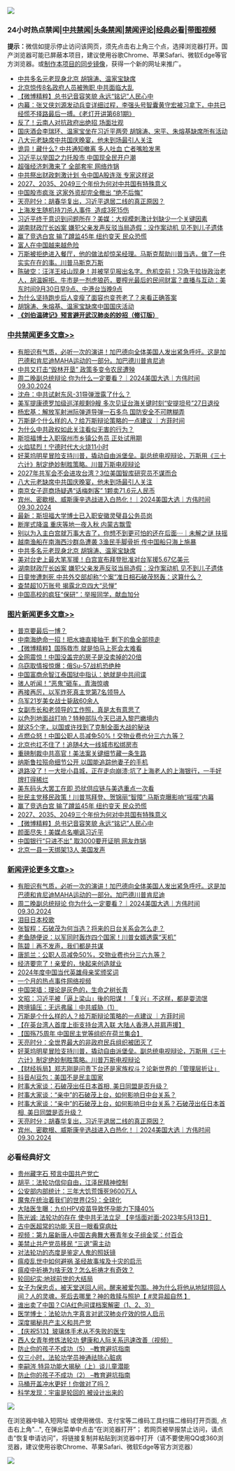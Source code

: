 ![](https://raw.githubusercontent.com/jsvpn/jsproxy/dev/64photo/fqnews-qr.jpg)

<div id="tt">
<h3>24小时热点禁闻|<a href="#%E4%B8%AD%E5%85%B1%E7%A6%81%E9%97%BB%E6%9B%B4%E5%A4%9A%E6%96%87%E7%AB%A0">中共禁闻</a>|<a href="#%E5%9B%BE%E7%89%87%E6%96%B0%E9%97%BB%E6%9B%B4%E5%A4%9A%E6%96%87%E7%AB%A0">头条禁闻</a>|<a href="#%E6%96%B0%E9%97%BB%E8%AF%84%E8%AE%BA%E6%9B%B4%E5%A4%9A%E6%96%87%E7%AB%A0">禁闻评论|<a href="#%E5%BF%85%E7%9C%8B%E7%BB%8F%E5%85%B8%E5%A5%BD%E6%96%87">经典必看</a>|<a href="https://696153.xyz/3" target="_blank">带图视频</a></h3>
<div><b>提示：</b>微信如提示停止访问该网页，须先点击右上角三个点，选择浏览器打开。国产浏览器可能已屏蔽本项目，建议使用谷歌Chrome、苹果Safari、微软Edge等官方浏览器。或<a href="%E5%88%B6%E4%BD%9Cgit%E7%A6%81%E9%97%BB%E9%95%9C%E5%83%8F.md">制作本项目的同步镜像</a>，获得一个新的网址来推广。</div>
<ul>

<li><a href="/cbnews/20240930/2095728.md">中共多名元老现身北京 胡锦涛、温家宝缺席</a></li>
<li><a href="/baitai/20240930/2095691.md">北京惊传8名政府人员被殉职 中共面临大乱</a></li>
<li><a href="/topimagenews/20240930/2095603.md">【微博精粹】总书记音容笑貌 永远“铭记”人民心中</a></li>
<li><a href="/sohnews/20240930/2095671.md">内幕：张又侠刘源发动兵变详细过程，李强头号智囊黄守宏被习拿下，中共已经慌不择路最后一搏。《老灯开讲第681期》</a></li>
<li><a href="/cbnews/20240930/2095604.md">反了！云南人对抗政府出绝招 场面壮观</a></li>
<li><a href="/headline/20241001/2095872.md">国庆酒会李瑞环、温家宝坐在习近平两旁 胡锦涛、宋平、朱熔基缺席所有活动</a></li>
<li><a href="/cbnews/20240930/2095825.md">八大元老缺席中共国庆晚宴，他未到场最引人关注</a></li>
<li><a href="/cnnews/20240930/2095669.md">诡异！藏什么? 中共通知撤离 多人吐血 亡者嘴脸发黑</a></li>
<li><a href="/headline/20240930/2095729.md">习近平以举国之力托股市 中国现全民开户潮</a></li>
<li><a href="/ccpdope/20240930/2095629.md">超强经济刺激来了 全部套牢 网络炸锅</a></li>
<li><a href="/baitai/20240930/2095692.md">中共祭出财政刺激计划 令中国A股连涨 专家这样说</a></li>
<li><a href="/topimagenews/20240930/2095677.md">2027、2035、2049三个年份为何对中共国有特殊意义</a></li>
<li><a href="/finance/20240930/2095661.md">中国股市疯涨 这家外资却完全撤出 “绝不后悔”</a></li>
<li><a href="/comments/20240930/2095798.md">天亮时分：胡春华复出，习近平退居二线的真正原因？</a></li>
<li><a href="/ssgc/20241001/2095883.md">上海发生随机持刀杀人事件  造成3死15伤</a></li>
<li><a href="/baitai/20241001/2095875.md">习近平终于意识到问题所在？美媒：大规模刺激计划缺少一个关键因素</a></li>
<li><a href="/cbnews/20240930/2095658.md">湖南财政厅长凶案 嫌犯父亲发声反驳当局造假：没作案动机 见不到儿子遗体</a></li>
<li><a href="/topimagenews/20240930/2095727.md">赢了竞选白宫 输了蹲监45年 纽约变天 民众恐慌</a></li>
<li><a href="/cbnews/20240930/2095611.md">富人在中国越来越危险</a></li>
<li><a href="/comments/20240930/2095613.md">万斯被拒绝进入餐厅，他的做法却惊呆经理。马斯克帮助川普当选，做了一件实实在在的事。川普马斯克万斯</a></li>
<li><a href="/sohnews/20240930/2095715.md">陈破空：汪洋王岐山现身！并被罕见报出名字。危机空前！习急于拉拢政治老人，胡温婉拒。牛市是一剂虎狼药，要榨光最后的民间财富？直播与互动：美东时间9月30日早9点、中港台当晚9点</a></li>
<li><a href="/health/20240930/2095702.md">为什么坚持跑步后人变瘦了面容也变苍老了？来看正确答案</a></li>
<li><a href="/headline/20240930/2095779.md">胡锦涛、朱熔基、温家宝缺席中国国庆活动</a></li>
<li><b><a href="/comments/20200207/1272816.md" target="_blank">《刘伯温碑记》预言避开武汉肺炎的妙招（修订版）</a></b></li>
</ul>
</div>

<div class="catlist">
<h3><a href="/cbnews/" target="_blank">中共禁闻</a><span><a href="/cbnews/" target="_blank" rel="nofollow">更多文章>></a></span></h3>
<ul>
<li><a href="/comments/20241001/2096020.md" target="_blank">有胆识有气质，必听一次的演讲！加巴德向全体美国人发出紧急呼吁。这是加巴德和肯尼迪MAHA运动的一部分。加巴德川普肯尼迪</a></li>
<li><a href="/cbnews/20241001/2096017.md" target="_blank">中共又打击“毁林开垦” 政策多变令农民遭殃</a></li>
<li><a href="/comments/20241001/2096016.md" target="_blank">周二晚副总统辩论 你为什么一定要看？｜2024美国大选｜方伟时间 09.30.2024</a></li>
<li><a href="/cbnews/20241001/2095979.md" target="_blank">沈舟：中共试射东风-31导弹泄露了什么？</a></li>
<li><a href="/cbnews/20241001/2095976.md" target="_blank">美军提康德罗加级巡洋舰剩9艘 多次见证台海关键时刻“安提坦号”27日退役</a></li>
<li><a href="/cbnews/20241001/2095975.md" target="_blank">杨宏基：解放军射洲际弹道导弹一石多鸟 国防安全不可瞎糊弄</a></li>
<li><a href="/comments/20241001/2095938.md" target="_blank">万斯是个什么样的人？给万斯辩论策略的一点建议 ｜方菲时间</a></li>
<li><a href="/cbnews/20241001/2095918.md" target="_blank">为什么中共政权如此关注看似无害的行为？</a></li>
<li><a href="/cbnews/20241001/2095917.md" target="_blank">斯坦福博士入职宿州市乡镇公务员 正处试用期</a></li>
<li><a href="/cbnews/20241001/2095904.md" target="_blank">火焰猛烈！宁德时代大火烧11小时</a></li>
<li><a href="/comments/20241001/2095889.md" target="_blank">好莱坞明星冒险支持川普，撬动自由派堡垒。副总统电视辩论，万斯用《三十六计》制定绝妙制胜策略。川普万斯电视辩论</a></li>
<li><a href="/cbnews/20241001/2095879.md" target="_blank">2027年共军会不会进攻台湾？3位美国智库研究员不谋而合</a></li>
<li><a href="/cbnews/20240930/2095825.md" target="_blank">八大元老缺席中共国庆晚宴，他未到场最引人关注</a></li>
<li><a href="/cbnews/20240930/2095823.md" target="_blank">南京女子逛商场疑遇“话梅刺客” 1颗卖71.6元人民币</a></li>
<li><a href="/comments/20240930/2095785.md" target="_blank">宾州、密歇根、威斯康辛选战进入白热化！｜2024美国大选｜方伟时间 09.30.2024</a></li>
<li><a href="/cbnews/20240930/2095754.md" target="_blank">最新：斯坦福大学博士已入职安徽灵璧县公务员岗</a></li>
<li><a href="/cbnews/20240930/2095753.md" target="_blank">断崖式降温 重庆等地一夜入秋 内蒙古飘雪</a></li>
<li><a href="/comments/20240930/2095745.md" target="_blank">别以为入主白宫就万事大吉了，你想不到更可怕的还在后面⋯｜未解之谜 扶摇</a></li>
<li><a href="/cbnews/20240930/2095738.md" target="_blank">越南渔船在南海西沙群岛遭袭 3渔民手脚骨折 传中国船只海上施暴</a></li>
<li><a href="/cbnews/20240930/2095728.md" target="_blank">中共多名元老现身北京 胡锦涛、温家宝缺席</a></li>
<li><a href="/cbnews/20240930/2095659.md" target="_blank">美对台史上最大笔军援！白宫宣布拜登批准对台军援5.67亿美元</a></li>
<li><a href="/cbnews/20240930/2095658.md" target="_blank">湖南财政厅长凶案 嫌犯父亲发声反驳当局造假：没作案动机 见不到儿子遗体</a></li>
<li><a href="/cbnews/20240930/2095657.md" target="_blank">日童惨遭刺死 中共外交部却称“个案”准日相石破茂怒轰：这算什么？</a></li>
<li><a href="/cbnews/20240930/2095656.md" target="_blank">查禁超10万账号 揭露北京四大“忌惮”</a></li>
<li><a href="/cbnews/20240930/2095655.md" target="_blank">中国高校的疯狂“保研”：举报同学，献血加分</a></li>

</ul>
</div>
<div class="catlist">
<h3><a href="/topimagenews/" target="_blank">图片新闻</a><span><a href="/topimagenews/" target="_blank" rel="nofollow">更多文章>></a></span></h3>
<ul>
<li><a href="/topimagenews/20241001/2096037.md" target="_blank">普京要最后一博？</a></li>
<li><a href="/topimagenews/20241001/2096036.md" target="_blank">中南海绝命一招！把水塘直接抽干 剩下的鱼全部捞走</a></li>
<li><a href="/topimagenews/20241001/2096015.md" target="_blank">【微博精粹】国殇救市 就是怕马上死会太难看</a></li>
<li><a href="/topimagenews/20241001/2096014.md" target="_blank">全网震惊！中国没盖完的房子是没卖掉的20倍</a></li>
<li><a href="/topimagenews/20241001/2096013.md" target="_blank">乌窃取情报惊爆：俄Su-57战机恐绝种</a></li>
<li><a href="/topimagenews/20241001/2095974.md" target="_blank">中国富商佘智江泰国狱中指认：她就是中共间谍</a></li>
<li><a href="/topimagenews/20241001/2095954.md" target="_blank">骇人听闻！“恶鬼”砸车，青海惊魂</a></li>
<li><a href="/topimagenews/20241001/2095953.md" target="_blank">再接再厉，以军炸死真主党第7名领导人</a></li>
<li><a href="/topimagenews/20241001/2095952.md" target="_blank">乌军21岁美女战士毙敌60余人</a></li>
<li><a href="/topimagenews/20241001/2095951.md" target="_blank">女副市长和老领导的工作照，真是太有意思了</a></li>
<li><a href="/topimagenews/20241001/2095950.md" target="_blank">以色列地面战打响？特种部队今天已进入黎巴嫩境内</a></li>
<li><a href="/topimagenews/20241001/2095935.md" target="_blank">就这5个字，以国或许找到了克制全面大战的秘诀</a></li>
<li><a href="/topimagenews/20241001/2095934.md" target="_blank">点燃众怒！中国公职人员减免50%！交物业费也分三六九等？</a></li>
<li><a href="/topimagenews/20241001/2095933.md" target="_blank">北京也扛不住了！追随4大一线城市松绑房市</a></li>
<li><a href="/topimagenews/20241001/2095932.md" target="_blank">重磅制裁中共高官！美法案关键细节藏一条生路</a></li>
<li><a href="/topimagenews/20241001/2095916.md" target="_blank">纳斯鲁拉殒命细节公开 以国能追踪他妻子的手机</a></li>
<li><a href="/topimagenews/20241001/2095903.md" target="_blank">退路没了！一大批小县城，正在走向崩溃;坑了上海老人的上海银行，一手好牌打得稀烂</a></li>
<li><a href="/topimagenews/20240930/2095800.md" target="_blank">美东码头大罢工在即 恐扰供应链与美选重点一次看</a></li>
<li><a href="/topimagenews/20240930/2095751.md" target="_blank">批民主党移民政策！川普骂拜登、贺锦丽“智障” 马斯克曝影响“摇摆”内幕</a></li>
<li><a href="/topimagenews/20240930/2095727.md" target="_blank">赢了竞选白宫 输了蹲监45年 纽约变天 民众恐慌</a></li>
<li><a href="/topimagenews/20240930/2095677.md" target="_blank">2027、2035、2049三个年份为何对中共国有特殊意义</a></li>
<li><a href="/topimagenews/20240930/2095603.md" target="_blank">【微博精粹】总书记音容笑貌 永远“铭记”人民心中</a></li>
<li><a href="/topimagenews/20240930/2095584.md" target="_blank">颜面尽失！美媒点名嘲讽习近平</a></li>
<li><a href="/topimagenews/20240930/2095583.md" target="_blank">中国银行“只进不出” 取3000要开证明 网友炸锅</a></li>
<li><a href="/topimagenews/20240930/2095582.md" target="_blank">北京一县一天绑架13人 美国发声</a></li>

</ul>
</div>
<div class="catlist">
<h3><a href="/comments/" target="_blank">新闻评论</a><span><a href="/comments/" target="_blank" rel="nofollow">更多文章>></a></span></h3>
<ul>
<li><a href="/comments/20241001/2096020.md" target="_blank">有胆识有气质，必听一次的演讲！加巴德向全体美国人发出紧急呼吁。这是加巴德和肯尼迪MAHA运动的一部分。加巴德川普肯尼迪</a></li>
<li><a href="/comments/20241001/2096016.md" target="_blank">周二晚副总统辩论 你为什么一定要看？｜2024美国大选｜方伟时间 09.30.2024</a></li>
<li><a href="/comments/20241001/2095991.md" target="_blank">泪目日本校歌</a></li>
<li><a href="/comments/20241001/2095990.md" target="_blank">张智程：石破茂为何当选？将来的日台关系会怎么走？</a></li>
<li><a href="/comments/20241001/2095989.md" target="_blank">老鱼随便说：以军同时轰炸四个国家！川普女婿透露“天机”</a></li>
<li><a href="/comments/20241001/2095988.md" target="_blank">陈碧｜再不发声，我们都是共谋</a></li>
<li><a href="/comments/20241001/2095987.md" target="_blank">唐凯兰：公职人员减免50%，交物业费也分三六九等？</a></li>
<li><a href="/comments/20241001/2095986.md" target="_blank">经济要完了！亲爱的，快起来创造就业</a></li>
<li><a href="/comments/20241001/2095985.md" target="_blank">2024年度中国当代英雄母亲奖颁奖词</a></li>
<li><a href="/comments/20241001/2095983.md" target="_blank">一个月的热点事件网络视频</a></li>
<li><a href="/comments/20241001/2095982.md" target="_blank">中国哭墙：理论是灰色的，生命之树长青</a></li>
<li><a href="/comments/20241001/2095948.md" target="_blank">文昭：习近平被「逼上梁山」後的阳谋！「复兴」不这样，都是耍流氓</a></li>
<li><a href="/comments/20241001/2095947.md" target="_blank">跨境镇压：无远弗届｜中共威胁（1）</a></li>
<li><a href="/comments/20241001/2095938.md" target="_blank">万斯是个什么样的人？给万斯辩论策略的一点建议 ｜方菲时间</a></li>
<li><a href="/comments/20241001/2095913.md" target="_blank">【在英台湾人首度上街支持台湾入联 大陆人香港人并肩声援】</a></li>
<li><a href="/comments/20241001/2095901.md" target="_blank">【国殇75周年 中国民主党等组织在荷兰集会】</a></li>
<li><a href="/comments/20241001/2095890.md" target="_blank">天亮时分：全世界最大的非政府民兵组织被团灭了</a></li>
<li><a href="/comments/20241001/2095889.md" target="_blank">好莱坞明星冒险支持川普，撬动自由派堡垒。副总统电视辩论，万斯用《三十六计》制定绝妙制胜策略。川普万斯电视辩论</a></li>
<li><a href="/comments/20241001/2095881.md" target="_blank">【财经拆局】郑志刚是问责下台还是家族权斗？论新世界的「管理层折让」</a></li>
<li><a href="/comments/20241001/2095847.md" target="_blank">抖音AI豆包：美国不是民主国家</a></li>
<li><a href="/comments/20240930/2095813.md" target="_blank">时事大家谈：石破茂出任日本首相, 美日同盟是否升级？</a></li>
<li><a href="/comments/20240930/2095812.md" target="_blank">时事大家谈：“亲中”的石破茂上台，如何影响日中台关系？</a></li>
<li><a href="/comments/20240930/2095811.md" target="_blank">时事大家谈：“亲中”的石破茂上台，如何影响日中台关系？石破茂出任日本首相, 美日同盟是否升级？</a></li>
<li><a href="/comments/20240930/2095798.md" target="_blank">天亮时分：胡春华复出，习近平退居二线的真正原因？</a></li>
<li><a href="/comments/20240930/2095785.md" target="_blank">宾州、密歇根、威斯康辛选战进入白热化！｜2024美国大选｜方伟时间 09.30.2024</a></li>

</ul>
</div>

<div class="catlist">
<h3>必看经典好文</h3>
<ul>
<li><a href="/comments/20210226/1494382.md" target="_blank">贵州藏字石 预言中国共产党亡</a></li>
<li><a href="/comments/20190219/1082706.md" target="_blank">胡平：法轮功信仰自由，江泽民精神控制</a></li>
<li><a href="/comments/20200515/220430.md" target="_blank">公安部内部统计：三年大饥荒饿死9600万人</a></li>
<li><a href="/comments/20181017/1014654.md" target="_blank">魔鬼在统治着我们的世界(25)：全球化</a></li>
<li><a href="/comments/20231220/1976789.md" target="_blank">大陆医生曝：九价HPV疫苗导致怀孕能力下降40%</a></li>
<li><a href="/comments/20230513/1884082.md" target="_blank">陈光诚: 法轮功的存在 使中共无法立足 【辛恬面对面-2023年5月13日】</a></li>
<li><a href="/lifebaike/20170523/762432.md" target="_blank">古中医超常的功能 天目一眼看穿病灶</a></li>
<li><a href="/comments/20220518/1734456.md" target="_blank">视频：第九届新唐人中国古典舞大赛青年女子组金奖：付百合</a></li>
<li><a href="/cbnews/20201004/1408019.md" target="_blank">美禁止共产党员移民 “三退”需主动</a></li>
<li><a href="/comments/20240320/2015219.md" target="_blank">对法轮功的态度是鉴定人鬼的照妖镜</a></li>
<li><a href="/comments/20200618/1346823.md" target="_blank">瘟疫乱世中如何避祸 圣经故事埃及十灾的启示</a></li>
<li><a href="/comments/20200502/1322275.md" target="_blank">瘟疫中祈祷为啥无效？怎么祈祷才有奇效？</a></li>
<li><a href="/comments/20200920/582873.md" target="_blank">轮回纪实:地球前世的大结局</a></li>
<li><a href="/comments/20211012/1636544.md" target="_blank">女子为保忠贞，被天堂送回人间，醒来被爱包围。神为什么将他从地狱捞回人间？人的灵魂，死后去哪里？神的救赎与照护【 #灵异超自然 】</a></li>
<li><a href="/comments/20230715/1908335.md" target="_blank">谁出卖了中国？CIA红色间谍档案解密（1、2、3）</a></li>
<li><a href="/comments/20200820/1382989.md" target="_blank">医学博士：法轮功九字真言对武汉肺炎疗效的惊人启示</a></li>
<li><a href="/cbnews/20210731/1597512.md" target="_blank">深度揭秘共产主义和共产党</a></li>
<li><a href="/cbnews/20210526/1554325.md" target="_blank">【庆祝513】玻璃体手术从不失败的医生</a></li>
<li><a href="/comments/20220520/1735217.md" target="_blank">西人女青年修炼法轮功 健康和人际关系迅速改善（视频）</a></li>
<li><a href="/comments/20230920/1936271.md" target="_blank">防止你的孩子不成功（5） &#8211;教育避坑指南</a></li>
<li><a href="/health/20170626/780270.md" target="_blank">仅三小时，法轮功学员神通祛除心脏病</a></li>
<li><a href="/tculture/xiulian/20160303/508934.md" target="_blank">李嗣涔 特异功能大揭秘（上）谈儿童潜能</a></li>
<li><a href="/comments/20230917/1933753.md" target="_blank">防止你的孩子不成功（2） &#8211;教育避坑指南</a></li>
<li><a href="/comments/20130625/144109.md" target="_blank">马桶开盖冲水更好！你做对了吗？</a></li>
<li><a href="/comments/20230228/1854345.md" target="_blank">科学发现：宇宙是轮回的 被设计出来的</a></li>

</ul>
</div>

![](https://raw.githubusercontent.com/jsvpn/jsproxy/dev/64photo/fqnews-qr.jpg)

在浏览器中输入短网址 或使用微信、支付宝等二维码工具扫描二维码打开页面, 点击右上角"...", 在弹出菜单中点击“在浏览器打开”； 若网页被举报禁止访问，请点击“恢复申请访问”，将链接复制并粘贴到浏览器中打开（请不要使用QQ或360浏览器，建议使用谷歌Chrome、苹果Safari、微软Edge等官方浏览器）

![](https://raw.githubusercontent.com/jsvpn/jsproxy/dev/64photo/wx.jpg)